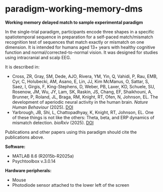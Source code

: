 # paradigm-working-memory-dms
**Working memory delayed match to sample experimental paradigm**

In the single-trial paradigm, participants encode three shapes in a specific spatiotemporal sequence in preparation for a self-paced match/mismatch recognition test of sequences that match exactly or mismatch on one dimension. It is intended for humans aged 13+ years with healthy cognitive function and normal/corrected-to-normal vision. It was designed for studies using intracranial and scalp EEG. 

It is described in:
- Cross, ZR, Gray, SM, Dede, AJO, Rivera, YM, Yin, Q, Vahidi, P, Rau, EMB, Cyr, C, Holubecki, AM, Asano, E, Lin, JJ, Kim McManus, O, Sattar, S, Saez, I, Girgis, F, King-Stephens, D, Weber, PB, Laxer, KD, Schuele, SU, Rosenow, JM, Wu, JY, Lam, SK, Raskin, JS, Chang, EF, Shaikhouni, A, Brunner, P, Roland, JL, Braga, RM, Knight, RT, Ofen, N, Johnson, EL. The development of aperiodic neural activity in the human brain. _Nature Human Behaviour_ (2025). [DOI](https://doi.org/10.1038/s41562-025-02270-x)
- Yarbrough, JB, Shi, L, Chattopadhyay, K, Knight, RT, Johnson, EL. One of these things is not like the others: Theta, beta, and ERP dynamics of mismatch detection. _bioRxiv_ (2025). [DOI](https://doi.org/10.1101/2025.07.11.664390)

Publications and other papers using this paradigm should cite the publications above.

**Software:**
- MATLAB 8.6 (R2015b-R2025a)
- Psychtoolbox v.3.0.14

**Hardware peripherals:**
- Mouse
- Photodiode sensor attached to the lower left of the screen
